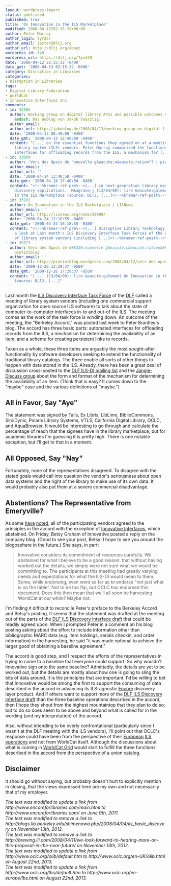 ```yaml
---
layout: wordpress-import
status: published
published: true
title: 'On Innovation in the ILS Marketplace'
modified: 2008-04-13T02:15:32+00:00
author: Peter Murray
author_login: lyrdor
author_email: jester@dltj.org
author_url: http://dltj.org/about
wordpress_id: 349
wordpress_url: https://dltj.org/?p=349
date: '2008-04-12 22:15:32 -0400'
date_gmt: '2008-04-13 02:15:32 -0400'
category: Disruption in Libraries
categories:
- Disruption in Libraries
tags:
- Digital Library Federation
- WorldCat
- Innovative Interfaces Inc.
comments:
- id: 32985
  author: Working group on digital library APIs and possible outcomes &laquo; Jakoblog
    &mdash; Das Weblog von Jakob Vo&szlig;
  author_email: ''
  author_url: http://jakoblog.de/2008/04/13/working-group-on-digital-library-apis-and-possible-outcomes/
  date: '2008-04-13 08:49:09 -0400'
  date_gmt: '2008-04-13 12:49:09 -0400'
  content: "[...] on the essential functions they agreed on at a meeting with major
    library system (ILS) vendors. Peter Murray summarized the functions as &#8220;automated
    interfaces for offloading records from the ILS, a mechanism for [...]"
- id: 33009
  author: 'Vers des Opacs de "nouvelle g&eacute;n&eacute;ration"? : pintiniblog'
  author_email: ''
  author_url: ''
  date: '2008-04-14 13:40:58 -0400'
  date_gmt: '2008-04-14 17:40:58 -0400'
  content: "<!--%kramer-ref-pre%-->[...] in next-generation library management and
    discovery applications.  M&agrave;j (13/04/08): lire &eacute;galement On Innovation
    in the ILS Marketplace (source: DLTJ, [...]<!--%kramer-ref-post%-->"
- id: 33101
  author: On Innovation in the ILS Marketplace | LISNews
  author_email: ''
  author_url: http://lisnews.org/node/29899/
  date: '2008-04-24 12:18:55 -0400'
  date_gmt: '2008-04-24 16:18:55 -0400'
  content: "<!--%kramer-ref-pre%-->[...] Disruptive Library Technology Jester takes
    a look at Last month's ILS Discovery Interface Task Force1 of the DLF meeting
    of library system vendors (including [...]<!--%kramer-ref-post%-->"
- id: 39721
  author: Vers des Opacs de &#8220;nouvelle g&eacute;n&eacute;ration&#8221;? &laquo;
    pintiniblog
  author_email: ''
  author_url: http://pintiniblog.wordpress.com/2008/04/12/vers-des-opacs-de-nouvelle-generation/
  date: '2009-12-26 12:29:37 -0500'
  date_gmt: '2009-12-26 17:29:37 -0500'
  content: "[...] (13/04/08): lire &eacute;galement On Innovation in the ILS Marketplace
    (source: DLTJ, [...]"
---
```

<p>Last month the <a href="https://project.library.upenn.edu/confluence/display/ilsapi/Charge+and+Agenda"><acronym title="Integrated Library System">ILS</acronym> Discovery Interface Task Force</a> of the <acronym title="Digital Library Federation">DLF</acronym> called a meeting of library system vendors (including one commercial support organization for open source ILS software) to talk about the state of computer-to-computer interfaces in-to and out-of the ILS.  The meeting comes as the work of the task force is winding down.  An outcome of the meeting, the "<span class="removed_link" title="http://blogs.lib.berkeley.edu/shimenawa.php/2008/04/04/ils_basic_discovery">Berkeley Accord</span>," was posted last week to Peter Brantley's blog.  The accord has three basic parts:  automated interfaces for offloading records from the ILS, a mechanism for determining the availability of an item, and a scheme for creating persistent links to records.</p>
<p>Taken as a whole, these three items are arguably the most sought-after functionality by software developers seeking to extend the functionality of traditional library catalogs.  The three enable all sorts of other things to happen with data stored in the ILS.  Already, there has been a great deal of discussion cross-posted to the <a href="http://groups.google.com/group/ils-di" title="ILS Discovery Interface Task Force |<br />
  Google Groups">DLF ILS-DI mailing list</a> and the <a href="http://groups.google.com/group/jangle-discuss" title="jangle-discuss |<br />
  Google Groups">Jangle-Discuss group</a> about the form and format of the mechanism for determining the availability of an item.  (Think that is easy?  It comes down to the "maybe" case and the various definitions of "maybe.")</p>
<h2>All in Favor, Say "Aye"</h2>
<p>The statement was signed by Talis, Ex Libris, LibLime, BiblioCommons, SirsiDynix, Polaris Library Systems, VTLS, California Digital Library, OCLC, and AquaBrowser.  It would be interesting to go through and calculate the percentage of reach that the signees have in the library marketplace, but for academic libraries I'm guessing it is pretty high.  There is one notable exception, but I'll get to that in a moment.</p>
<h2>All Opposed, Say "Nay"</h2>
<p>Fortunately, none of the representatives disagreed.  To disagree with the stated goals would call into question the vendor's seriousness about open data systems and the right of the library to make use of its own data.  It would probably also put them at a severe commercial disadvantage.</p>
<h2>Abstentions?  The Representative from Emeryville?</h2>
<p>As some <a href="http://dilettantes.code4lib.org/?p=116" title="Dilettante&amp;#8217;s Ball: Dear Innovative Customers">have</a> <a href="http://synthesize-specialize-mobilize.blogspot.com/2008/04/innovative-interfaces-abstains-from-dlf.html" title="synthesize-specialize-mobilize: Innovative Interfaces abstains from DLF initiative">noted</a>, all of the participating vendors agreed to the principles in the accord with the exception of <a href="http://www.iii.com/" title="Innovative Interfaces homepage">Innovative Interfaces</a>, which abstained.  On Friday, Betsy Graham of Innovative <span class="removed_link" title="http://brewing.iii.com/2008/04/11/we-look-forward-to-hearing-more-on-this-proposal-in-the-near-future/">posted a reply on the company blog</span>.  (Good to see your post, Betsy!  I hope to see you around the blogosphere in the future.)  She says, in part:</p>
<blockquote><p>Innovative considers its commitment of resources carefully. We abstained for what I believe to be a good reason: that without having worked out the details, we simply were not sure what we would be committing to. The participants at this meeting had greatly varying needs and expectations for what the ILS-DI would mean to them. Some, while endorsing, even went so far as to endorse &ldquo;not just what is on the table&rdquo;. Not to be too flip, but OCLC has endorsed this document. Does this then mean that we&rsquo;ll all soon be harvesting WorldCat at our whim? Maybe not.</p></blockquote>
<p>I'm finding it difficult to reconcile Peter's preface to the Berkeley Accord and Betsy's posting.  It seems that the statement was drafted at the meeting out of the parts of the <a href="https://project.library.upenn.edu/confluence/display/ilsapi/Home">DLF ILS Discovery Interface draft</a> that could be readily agreed upon.  When I prompted Peter in a comment on his blog posting asking about the effort to include information other than bibliographic MARC data (e.g. item holdings, serials checkin, and order information) in the harvesting, he said "it was made optional to achieve the larger good of obtaining a baseline agreement."  </p>
<p>The accord is good step, and I respect the efforts of the representatives in trying to come to a baseline that everyone could support.  So why wouldn't Innovative sign onto the same baseline?  Admittedly, the details are yet to be worked out, but the details are mostly about how one is going to sling the bits of data around.  It is the principles that are important.  I'd be willing to bet that Innovative would be among the first to support the consuming of data described in the accord in advancing its ILS-agnostic <a href="http://www.encoreforlibraries.com/" title="Encore: Powered by Innovative Interfaces">Encore</a> discovery layer product.  And if others want to support more of the <a href="https://project.library.upenn.edu/confluence/display/ilsapi/Draft+Recommendation">DLF ILS Discovery Interface draft</a> than the three baseline operations described in the accord, then I hope they shout from the highest mountaintop that they plan to do so; but to do so does seem to be above and beyond what is called for in the wording (and my interpretation) of the accord.</p>
<p>Also, without intending to be overly confrontational (particularly since I wasn't at the DLF meeting with the ILS vendors), I'll point out that OCLC's response could have been from the perspective of their <a href="http://www.oclc.org/en-UK/olib.html" title="OLIB [OCLC - Management Services and Systems]">European</a> <a href="http://www.oclc.org/en-europe/lbs.html" title="LBS [OCLC - Management Services and Systems]">ILS</a> <a href="http://www.oclc.org/sunrise/default.htm" title="SISIS-SunRise [OCLC - Management Services and Systems]">operations</a> and not from WorldCat itself.  Although the discussions about what is coming in <a href="http://worldcat.org/devnet/index.php/Main_Page" title="Main Page - WorldCat Developers&#039; Network">WorldCat Grid</a> would start to fulfill the three functions described in the accord from the perspective of a union catalog.</p>
<h2>Disclaimer</h2>
<p>It should go without saying, but probably doesn't hurt to explicitly mention in closing, that the views expressed here are my own and not necessarily that of my employer.
<p style="padding:0;margin:0;font-style:italic;">The text was modified to update a link from http://www.encoreforlibraries.com/main.html to http://www.encoreforlibraries.com/ on June 9th, 2011.</p>
<p style="padding:0;margin:0;font-style:italic;" class="removed_link">The text was modified to remove a link to http://blogs.lib.berkeley.edu/shimenawa.php/2008/04/04/ils_basic_discovery on November 13th, 2012.</p>
<p style="padding:0;margin:0;font-style:italic;" class="removed_link">The text was modified to remove a link to http://brewing.iii.com/2008/04/11/we-look-forward-to-hearing-more-on-this-proposal-in-the-near-future/ on November 13th, 2012.</p>
<p style="padding:0;margin:0;font-style:italic;">The text was modified to update a link from http://www.oclc.org/olib/default.htm to http://www.oclc.org/en-UK/olib.html on August 22nd, 2013.</p>
<p style="padding:0;margin:0;font-style:italic;">The text was modified to update a link from http://www.oclc.org/lbs/default.htm to http://www.oclc.org/en-europe/lbs.html on August 22nd, 2013.</p>
